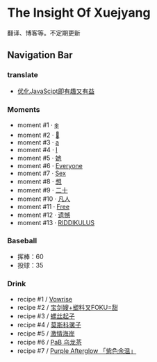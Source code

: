 # The Insight Of Xuejyang

翻译、博客等。不定期更新


## Navigation Bar

### translate
- [优化JavaScipt即有趣又有益](./translate/optimizing-javascript.md)



### Moments

- moment #1 · [❄️](./moments/1.md)
- moment #2 · [🤨](./moments/2.md)
- moment #3 · [a](./moments/3.md)
- moment #4 · [I](./moments/4.md)
- moment #5 · [她](./moments/5.md)
- moment #6 · [Everyone](./moments/6.md)
- moment #7 · [Sex](./moments/7.md)
- moment #8 · [想](./moments/8.md)
- moment #9 · [二十](./moments/9.md)
- moment #10 · [凡人](./moments/10.md)
- moment #11 · [Free](./moments/11.md)
- moment #12 · [遗憾](./moments/12.md)
- moment #13 · [RIDDIKULUS](./moments/13.md)

### Baseball

- 挥棒：60
- 投球：35


### Drink

- recipe #1 / [Vowrise](./drink/1.md)
- recipe #2 / [宝剑嫂+塑料叉FOKU=甜](./drink/2.md)
- recipe #3 / [螺丝起子](./drink/3.md)
- recipe #4 / [莫斯科骡子](./drink/4.md)
- recipe #5 / [激情海岸](./drink/5.md)
- recipe #6 / [PaB 乌龙茶](./drink/6.md)
- recipe #7 / [Purple Afterglow 「紫色余温」](./drink/7.md)